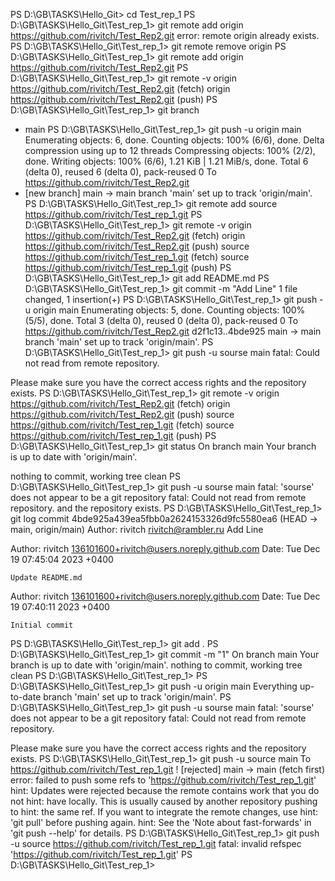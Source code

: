 PS D:\GB\TASKS\Hello_Git> cd Test_rep_1
PS D:\GB\TASKS\Hello_Git\Test_rep_1> git remote add origin https://github.com/rivitch/Test_Rep2.git
error: remote origin already exists.
PS D:\GB\TASKS\Hello_Git\Test_rep_1> git remote remove origin
PS D:\GB\TASKS\Hello_Git\Test_rep_1> git remote add origin https://github.com/rivitch/Test_Rep2.git
PS D:\GB\TASKS\Hello_Git\Test_rep_1> git remote -v
origin  https://github.com/rivitch/Test_Rep2.git (fetch)
origin  https://github.com/rivitch/Test_Rep2.git (push)
PS D:\GB\TASKS\Hello_Git\Test_rep_1> git branch
* main
PS D:\GB\TASKS\Hello_Git\Test_rep_1> git push -u origin main
Enumerating objects: 6, done.
Counting objects: 100% (6/6), done.
Delta compression using up to 12 threads
Compressing objects: 100% (2/2), done.
Writing objects: 100% (6/6), 1.21 KiB | 1.21 MiB/s, done.
Total 6 (delta 0), reused 6 (delta 0), pack-reused 0
To https://github.com/rivitch/Test_Rep2.git
 * [new branch]      main -> main
branch 'main' set up to track 'origin/main'.
PS D:\GB\TASKS\Hello_Git\Test_rep_1> git remote add source https://github.com/rivitch/Test_rep_1.git
PS D:\GB\TASKS\Hello_Git\Test_rep_1> git remote -v
origin  https://github.com/rivitch/Test_Rep2.git (fetch)
origin  https://github.com/rivitch/Test_Rep2.git (push)
source  https://github.com/rivitch/Test_rep_1.git (fetch)
source  https://github.com/rivitch/Test_rep_1.git (push)
PS D:\GB\TASKS\Hello_Git\Test_rep_1> git add README.md
PS D:\GB\TASKS\Hello_Git\Test_rep_1> git commit -m "Add Line"
 1 file changed, 1 insertion(+)
PS D:\GB\TASKS\Hello_Git\Test_rep_1> git push -u origin main
Enumerating objects: 5, done.
Counting objects: 100% (5/5), done.
Total 3 (delta 0), reused 0 (delta 0), pack-reused 0
To https://github.com/rivitch/Test_Rep2.git
   d2f1c13..4bde925  main -> main
branch 'main' set up to track 'origin/main'.
PS D:\GB\TASKS\Hello_Git\Test_rep_1> git push -u sourse main 
fatal: Could not read from remote repository.

Please make sure you have the correct access rights
and the repository exists.
PS D:\GB\TASKS\Hello_Git\Test_rep_1> git remote -v
origin  https://github.com/rivitch/Test_Rep2.git (fetch)
origin  https://github.com/rivitch/Test_Rep2.git (push)
source  https://github.com/rivitch/Test_rep_1.git (fetch)
source  https://github.com/rivitch/Test_rep_1.git (push)
PS D:\GB\TASKS\Hello_Git\Test_rep_1> git status
On branch main
Your branch is up to date with 'origin/main'.

nothing to commit, working tree clean
PS D:\GB\TASKS\Hello_Git\Test_rep_1> git push -u sourse main
fatal: 'sourse' does not appear to be a git repository
fatal: Could not read from remote repository.
and the repository exists.
PS D:\GB\TASKS\Hello_Git\Test_rep_1> git log
commit 4bde925a439ea5fbb0a2624153326d9fc5580ea6 (HEAD -> main, origin/main)
Author: rivitch <rivitch@rambler.ru>
    Add Line

Author: rivitch <136101600+rivitch@users.noreply.github.com>
Date:   Tue Dec 19 07:45:04 2023 +0400

    Update README.md

Author: rivitch <136101600+rivitch@users.noreply.github.com>
Date:   Tue Dec 19 07:40:11 2023 +0400

    Initial commit
PS D:\GB\TASKS\Hello_Git\Test_rep_1> git add .
PS D:\GB\TASKS\Hello_Git\Test_rep_1> git commit -m "1"
On branch main
Your branch is up to date with 'origin/main'.
nothing to commit, working tree clean
PS D:\GB\TASKS\Hello_Git\Test_rep_1>
PS D:\GB\TASKS\Hello_Git\Test_rep_1> git push -u origin main
Everything up-to-date
branch 'main' set up to track 'origin/main'.
PS D:\GB\TASKS\Hello_Git\Test_rep_1> git push -u sourse main
fatal: 'sourse' does not appear to be a git repository
fatal: Could not read from remote repository.

Please make sure you have the correct access rights
and the repository exists.
PS D:\GB\TASKS\Hello_Git\Test_rep_1> git push -u source main
To https://github.com/rivitch/Test_rep_1.git
 ! [rejected]        main -> main (fetch first)
error: failed to push some refs to 'https://github.com/rivitch/Test_rep_1.git'
hint: Updates were rejected because the remote contains work that you do not
hint: have locally. This is usually caused by another repository pushing to
hint: the same ref. If you want to integrate the remote changes, use
hint: 'git pull' before pushing again.
hint: See the 'Note about fast-forwards' in 'git push --help' for details.
PS D:\GB\TASKS\Hello_Git\Test_rep_1> git push -u source https://github.com/rivitch/Test_rep_1.git
fatal: invalid refspec 'https://github.com/rivitch/Test_rep_1.git'
PS D:\GB\TASKS\Hello_Git\Test_rep_1>
